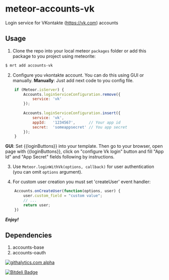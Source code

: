 meteor-accounts-vk
==================

Login service for VKontakte (https://vk.com) accounts

Usage
-----

1. Clone the repo into your local meteor `packages` folder or add this package to you project using meteorite:
```sh
$ mrt add accounts-vk
```

2. Configure you vkontakte account. You can do this using GUI or manually. 
**Manually**: Just add next code to you config file.
```js
    if (Meteor.isServer) {
        Accounts.loginServiceConfiguration.remove({
            service: 'vk'
        });
    
        Accounts.loginServiceConfiguration.insert({
            service: 'vk',
            appId:   '1234567',      // Your app id
            secret:  'someappsecret' // You app secret
        });
    }
```
**GUI**: Set {{loginButtons}} into your template. Then go to your browser, open page with {{loginButtons}}, click on "configure Vk login" button and fill "App Id" and "App Secret" fields following by instructions.

3. Use `Meteor.loginWithVk(options, callback)` for user authentication (you can omit `options` argument).

4. For custom user creation you must set 'createUser' event handler:
```js
    Accounts.onCreateUser(function(options, user) {
        user.custom_field = "custom value";
        // ...
        return user;
    })
```

***Enjoy!***

Dependencies
------------

1. accounts-base
2. accounts-oauth

[![githalytics.com alpha](https://cruel-carlota.pagodabox.com/63ce76383fc2d7e3e960ca8e44371f44 "githalytics.com")](http://githalytics.com/alexpods/meteor-accounts-vs)

[![Bitdeli Badge](https://d2weczhvl823v0.cloudfront.net/alexpods/meteor-accounts-vk/trend.png)](https://bitdeli.com/free "Bitdeli Badge")

